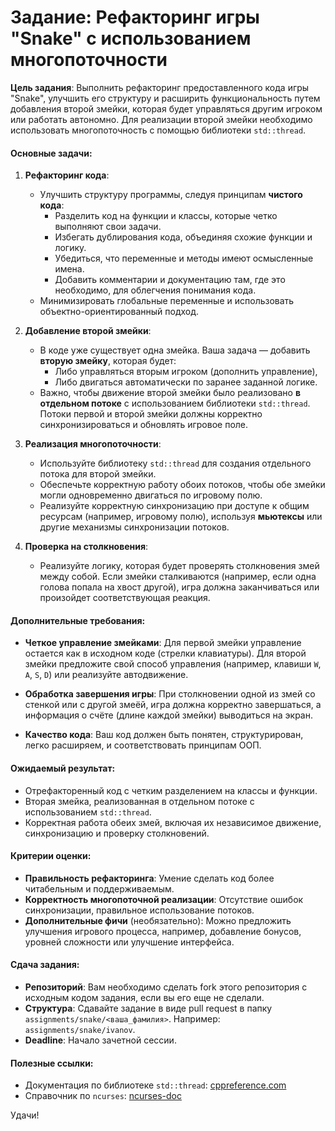 # Задание: Рефакторинг игры "Snake" с использованием многопоточности

**Цель задания**: Выполнить рефакторинг предоставленного кода игры "Snake", улучшить его структуру и расширить функциональность путем добавления второй змейки, которая будет управляться другим игроком или работать автономно. Для реализации второй змейки необходимо использовать многопоточность с помощью библиотеки `std::thread`.

#### Основные задачи:
1. **Рефакторинг кода**:
    - Улучшить структуру программы, следуя принципам **чистого кода**:
      - Разделить код на функции и классы, которые четко выполняют свои задачи.
      - Избегать дублирования кода, объединяя схожие функции и логику.
      - Убедиться, что переменные и методы имеют осмысленные имена.
      - Добавить комментарии и документацию там, где это необходимо, для облегчения понимания кода.
    - Минимизировать глобальные переменные и использовать объектно-ориентированный подход.

2. **Добавление второй змейки**:
    - В коде уже существует одна змейка. Ваша задача — добавить **вторую змейку**, которая будет:
      - Либо управляться вторым игроком (дополнить управление),
      - Либо двигаться автоматически по заранее заданной логике.
    - Важно, чтобы движение второй змейки было реализовано **в отдельном потоке** с использованием библиотеки `std::thread`. Потоки первой и второй змейки должны корректно синхронизироваться и обновлять игровое поле.

3. **Реализация многопоточности**:
    - Используйте библиотеку `std::thread` для создания отдельного потока для второй змейки.
    - Обеспечьте корректную работу обоих потоков, чтобы обе змейки могли одновременно двигаться по игровому полю.
    - Реализуйте корректную синхронизацию при доступе к общим ресурсам (например, игровому полю), используя **мьютексы** или другие механизмы синхронизации потоков.

4. **Проверка на столкновения**:
    - Реализуйте логику, которая будет проверять столкновения змей между собой. Если змейки сталкиваются (например, если одна голова попала на хвост другой), игра должна заканчиваться или произойдет соответствующая реакция.

#### Дополнительные требования:
- **Четкое управление змейками**: Для первой змейки управление остается как в исходном коде (стрелки клавиатуры). Для второй змейки предложите свой способ управления (например, клавиши `W`, `A`, `S`, `D`) или реализуйте автодвижение.
  
- **Обработка завершения игры**: При столкновении одной из змей со стенкой или с другой змеёй, игра должна корректно завершаться, а информация о счёте (длине каждой змейки) выводиться на экран.

- **Качество кода**: Ваш код должен быть понятен, структурирован, легко расширяем, и соответствовать принципам ООП.

#### Ожидаемый результат:
- Отрефакторенный код с четким разделением на классы и функции.
- Вторая змейка, реализованная в отдельном потоке с использованием `std::thread`.
- Корректная работа обеих змей, включая их независимое движение, синхронизацию и проверку столкновений.

#### Критерии оценки:
- **Правильность рефакторинга**: Умение сделать код более читабельным и поддерживаемым.
- **Корректность многопоточной реализации**: Отсутствие ошибок синхронизации, правильное использование потоков.
- **Дополнительные фичи** (необязательно): Можно предложить улучшения игрового процесса, например, добавление бонусов, уровней сложности или улучшение интерфейса.

#### Сдача задания:
- **Репозиторий**: Вам необходимо сделать fork этого репозитория с исходным кодом задания, если вы его еще не сделали.
- **Структура**: Сдавайте задание в виде pull request в папку `assignments/snake/<ваша_фамилия>`. Например: `assignments/snake/ivanov`.
- **Deadline**: Начало зачетной сессии.

#### Полезные ссылки:
- Документация по библиотеке `std::thread`: [cppreference.com](https://en.cppreference.com/w/cpp/thread/thread)
- Справочник по `ncurses`: [ncurses-doc](https://invisible-island.net/ncurses/man/ncurses.3x.html)

Удачи!
